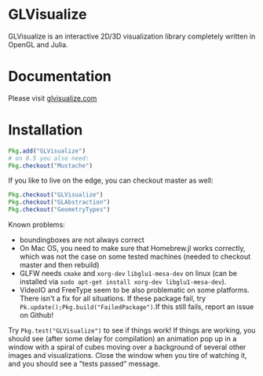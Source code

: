 # GLVisualize

GLVisualize is an interactive 2D/3D visualization library completely written in OpenGL and Julia.

# Documentation


Please visit [glvisualize.com](http://www.glvisualize.com/)


# Installation


```Julia
Pkg.add("GLVisualize")
# on 0.5 you also need:
Pkg.checkout("Mustache")
```
If you like to live on the edge, you can checkout master as well:
```Julia
Pkg.checkout("GLVisualize")
Pkg.checkout("GLAbstraction")
Pkg.checkout("GeometryTypes")
```


Known problems:
- boundingboxes are not always correct
- On Mac OS, you need to make sure that Homebrew.jl works correctly, which was not the case on some tested machines (needed to checkout master and then rebuild)
- GLFW needs `cmake` and `xorg-dev` `libglu1-mesa-dev` on linux (can be installed via `sudo apt-get install xorg-dev libglu1-mesa-dev`).
- VideoIO and FreeType seem to be also problematic on some platforms. There isn't a fix for all situations. If these package fail, try `Pk.update();Pkg.build("FailedPackage")`.If this still fails, report an issue on Github!

Try `Pkg.test("GLVisualize")` to see if things work! If things are working, you should see (after some delay for compilation) an animation pop up in a window with a spiral of cubes moving over a background of several other images and visualizations.
Close the window when you tire of watching it, and you should see a "tests passed" message.
